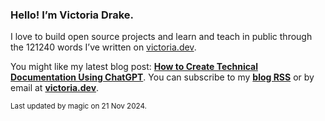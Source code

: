 ### Hello! I’m Victoria Drake.

I love to build open source projects and learn and teach in public through the 121240 words I’ve written on [victoria.dev](https://victoria.dev).

You might like my latest blog post: **[How to Create Technical Documentation Using ChatGPT](https://victoria.dev/posts/how-to-create-technical-documentation-using-chatgpt/)**. You can subscribe to my [**blog RSS**](https://victoria.dev/index.xml) or by email at [**victoria.dev**](https://victoria.dev).

<sub>Last updated by magic on 21 Nov 2024.</sub>
